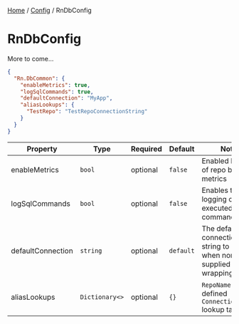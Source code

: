 [Home](/README.md) / [Config](/docs/config/README.md) / RnDbConfig

# RnDbConfig
More to come...

```json
{
  "Rn.DbCommon": {
    "enableMetrics": true,
    "logSqlCommands": true,
    "defaultConnection": "MyApp",
    "aliasLookups": {
      "TestRepo": "TestRepoConnectionString"
    }
  }
}
```

| Property | Type | Required | Default | Notes |
| --- | --- | --- | --- | --- |
| enableMetrics | `bool` | optional | `false` | Enabled logging of repo based metrics |
| logSqlCommands | `bool` | optional | `false` | Enables the logging of executed SQL commands. |
| defaultConnection | `string` | optional | `default` | The default connection string to use when none is supplied by the wrapping repo. |
| aliasLookups | `Dictionary<>` | optional | `{}` | `RepoName` to defined `ConnectionString` lookup table. |
